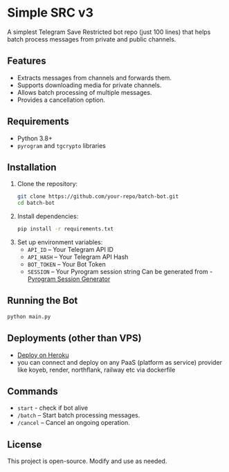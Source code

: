 # Simple SRC v3

A simplest Telegram Save Restricted bot repo (just 100 lines) that helps batch process messages from private and public channels.

## Features
- Extracts messages from channels and forwards them.
- Supports downloading media for private channels.
- Allows batch processing of multiple messages.
- Provides a cancellation option.

## Requirements
- Python 3.8+
- `pyrogram` and `tgcrypto` libraries

## Installation
1. Clone the repository:
   ```sh
   git clone https://github.com/your-repo/batch-bot.git
   cd batch-bot
   ```
2. Install dependencies:
   ```sh
   pip install -r requirements.txt
   ```
3. Set up environment variables:
   - `API_ID` – Your Telegram API ID
   - `API_HASH` – Your Telegram API Hash
   - `BOT_TOKEN` – Your Bot Token
   - `SESSION` – Your Pyrogram session string Can be generated from - [Pyrogram Session Generator](https://telegram.tools/session-string-generator#pyrogram,user)

## Running the Bot
```sh
python main.py
```
## Deployments (other than VPS)
- [Deploy on Heroku](https://heroku.com/deploy)
- you can connect and deploy on any PaaS (platform as service) provider like koyeb, render, northflank, railway etc via dockerfile

## Commands
- `start` - check if bot alive
- `/batch` – Start batch processing messages.
- `/cancel` – Cancel an ongoing operation.

## License
This project is open-source. Modify and use as needed.
